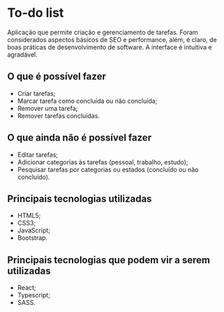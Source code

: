 # To-do list

Aplicação que permite criação e gerenciamento de tarefas. Foram considerados aspectos básicos de SEO e performance, além, é claro, de boas práticas de desenvolvimento de software. A interface é intuitiva e agradável.

## O que é possível fazer
* Criar tarefas;
* Marcar tarefa como concluída ou não concluída;
* Remover uma tarefa;
* Remover tarefas concluídas.

## O que ainda não é possível fazer
* Editar tarefas;
* Adicionar categorias às tarefas (pessoal, trabalho, estudo);
* Pesquisar tarefas por categorias ou estados (concluído ou não concluído).

## Principais tecnologias utilizadas
* HTML5;
* CSS3;
* JavaScript;
* Bootstrap.

## Principais tecnologias que podem vir a serem utilizadas
* React;
* Typescript;
* SASS.

